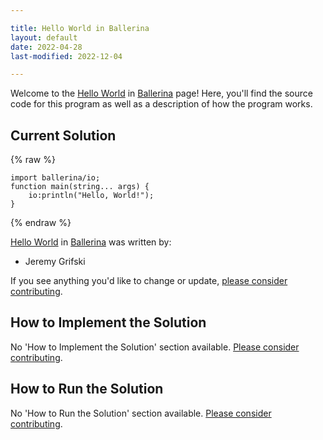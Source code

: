 ```yaml
---

title: Hello World in Ballerina
layout: default
date: 2022-04-28
last-modified: 2022-12-04

---
```


Welcome to the [Hello World](https://sampleprograms.io/projects/hello-world) in [Ballerina](https://sampleprograms.io/languages/ballerina) page! Here, you'll find the source code for this program as well as a description of how the program works.

## Current Solution

{% raw %}

```ballerina
import ballerina/io;
function main(string... args) {
    io:println("Hello, World!");
}
```

{% endraw %}

[Hello World](https://sampleprograms.io/projects/hello-world) in [Ballerina](https://sampleprograms.io/languages/ballerina) was written by:

- Jeremy Grifski

If you see anything you'd like to change or update, [please consider contributing](https://github.com/TheRenegadeCoder/sample-programs).

## How to Implement the Solution

No 'How to Implement the Solution' section available. [Please consider contributing](https://github.com/TheRenegadeCoder/sample-programs-website).

## How to Run the Solution

No 'How to Run the Solution' section available. [Please consider contributing](https://github.com/TheRenegadeCoder/sample-programs-website).